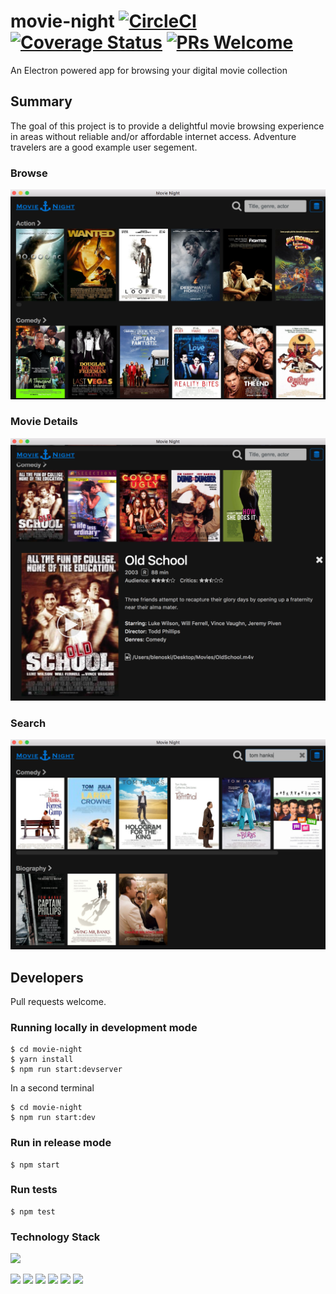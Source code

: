 # movie-night [![CircleCI](https://circleci.com/gh/blenoski/movie-night.svg?style=shield)](https://circleci.com/gh/blenoski/movie-night)  [![Coverage Status](https://coveralls.io/repos/github/blenoski/movie-night/badge.svg?branch=master&t=2)](https://coveralls.io/github/blenoski/movie-night?branch=master)  [![PRs Welcome](https://img.shields.io/badge/PRs-welcome-brightgreen.svg)](#developers)

An Electron powered app for browsing your digital movie collection

## Summary
The goal of this project is to provide a delightful movie browsing experience in areas without reliable and/or affordable internet access. Adventure travelers are a good example user segement.

### Browse
![Browse](screenshots/browse.png?raw=true "Browse")

### Movie Details
![Movie Details](screenshots/oldschool.png?raw=true "Movie Details")

### Search
![Search](screenshots/search.png?raw=true "Search")

## Developers
Pull requests welcome.

### Running locally in development mode
```
$ cd movie-night   
$ yarn install   
$ npm run start:devserver  
```

In a second terminal
```
$ cd movie-night
$ npm run start:dev
```

### Run in release mode
```
$ npm start
```

### Run tests
```
$ npm test
```

### Technology Stack
<a href="https://electron.atom.io/"><img src="https://camo.githubusercontent.com/11e7cfd04eceb1ea7464e99edda0e7000487f343/68747470733a2f2f656c656374726f6e2e61746f6d2e696f2f696d616765732f656c656374726f6e2d6c6f676f2e737667" height="56px"/></a>

<a href="https://facebook.github.io/react/"> <img src="https://react-etc.net/files/2016-07/logo-578x270.png" height="56px"/></a>  <a href="http://redux.js.org/"><img src="https://i2.wp.com/blog.js-republic.com/wp-content/uploads/2016/11/logo-redux.png?fit=500%2C500" height="80px"/></a>  <a href="https://nodejs.org/"><img src="http://meegraphics.in/tech/nodejs-stacked.png" height="70px"/></a>  <a href="https://www.w3schools.com/"><img src="https://www.w3.org/html/logo/downloads/HTML5_Logo_512.png" height="70px"/></a>  <a href="https://www.w3schools.com/"><img src="https://www.brandsoftheworld.com/sites/default/files/styles/logo-thumbnail/public/042015/css3.png?itok=bzukaL4s" height="70px"/></a>  <a href="https://standardjs.com/"><img src="https://cdn.rawgit.com/feross/standard/master/badge.svg"/></a>
